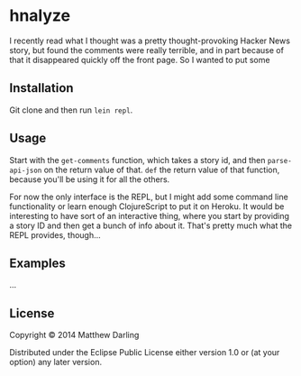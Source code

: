 # hnalyze

I recently read what I thought was a pretty thought-provoking Hacker News story, but found the comments were really terrible, and in part because of that it disappeared quickly off the front page. So I wanted to put some 

## Installation

Git clone and then run `lein repl`.

## Usage

Start with the `get-comments` function, which takes a story id, and then `parse-api-json` on the return value of that. `def` the return value of that function, because you'll be using it for all the others.

For now the only interface is the REPL, but I might add some command line functionality or learn enough ClojureScript to put it on Heroku. It would be interesting to have sort of an interactive thing, where you start by providing a story ID and then get a bunch of info about it. That's pretty much what the REPL provides, though...

## Examples

...

## License

Copyright © 2014 Matthew Darling

Distributed under the Eclipse Public License either version 1.0 or (at
your option) any later version.
